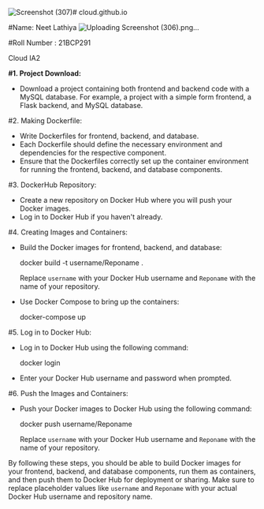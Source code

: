 ![Screenshot (307)](https://github.com/Neet63/cloud.github.io/assets/146973956/2e7b3998-baff-46f8-a17b-b0c90b3d8a7d)# cloud.github.io

#Name: Neet Lathiya
![Uploading Screenshot (306).png…]()

#Roll Number : 21BCP291

Cloud IA2

**#1. Project Download:**
   - Download a project containing both frontend and backend code with a MySQL database. For example, a project with a simple form frontend, a Flask backend, and MySQL database.

#2. Making Dockerfile:
   - Write Dockerfiles for frontend, backend, and database.
   - Each Dockerfile should define the necessary environment and dependencies for the respective component.
   - Ensure that the Dockerfiles correctly set up the container environment for running the frontend, backend, and database components.

#3. DockerHub Repository:
   - Create a new repository on Docker Hub where you will push your Docker images.
   - Log in to Docker Hub if you haven't already.

#4. Creating Images and Containers:
   - Build the Docker images for frontend, backend, and database:
     
     docker build -t username/Reponame .
     
     Replace `username` with your Docker Hub username and `Reponame` with the name of your repository.
   - Use Docker Compose to bring up the containers:
     
     docker-compose up
    

#5. Log in to Docker Hub:
   - Log in to Docker Hub using the following command:
     
     docker login
    
   - Enter your Docker Hub username and password when prompted.

#6. Push the Images and Containers:
   - Push your Docker images to Docker Hub using the following command:
   
     docker push username/Reponame
    
     Replace `username` with your Docker Hub username and `Reponame` with the name of your repository.

By following these steps, you should be able to build Docker images for your frontend, backend, and database components, run them as containers, and then push them to Docker Hub for deployment or sharing. Make sure to replace placeholder values like `username` and `Reponame` with your actual Docker Hub username and repository name.
